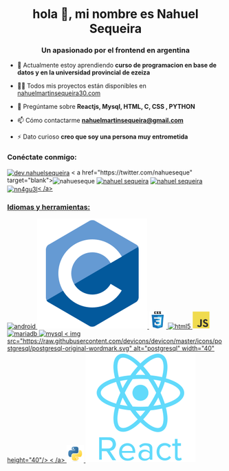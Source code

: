 <h1 align="center">hola 👋, mi nombre es Nahuel Sequeira</h1>
<h3 align="center">Un apasionado por el frontend en argentina</h3>

- 🌱 Actualmente estoy aprendiendo **curso de programacion en base de datos y en la universidad provincial de ezeiza**

- 👨‍💻 Todos mis proyectos están disponibles en [nahuelmartinsequeira30.com](nahuelmartinsequeira30.com)

- 💬 Pregúntame sobre **Reactjs, Mysql, HTML, C, CSS , PYTHON**

- 📫 Cómo contactarme **nahuelmartinsequeira@gmail.com**

- ⚡ Dato curioso **creo que soy una persona muy entrometida**

<h3 align="left">Conéctate conmigo:</h3 >
<p align="left">
<a href="https://dev.to/dev.nahuelsequeira" target="blank"><img align="center" src="https://raw.githubusercontent. com/rahuldkjain/github-profile-readme-generator/master/src/images/icons/Social/devto.svg" alt="dev.nahuelsequeira" height="30" width="40" /></a>
< a href="https://twitter.com/nahueseque" target="blank"><img align="center" src="https://raw.githubusercontent.com/rahuldkjain/github-profile-readme-generator/ master/src/images/icons/Social/twitter.svg" alt="nahueseque" height="30" width="40" /></a>
<a href="https://linkedin.com/in/ nahuel sequeira" target="blank"><img align="center" src="https://raw.githubusercontent.com/rahuldkjain/github-profile-readme-generator/master/src/images/icons/Social/linked -in-alt.svg" alt="nahuel sequeira" height="30" width="40" /></a>
<a href="https://fb.com/nahuel sequeira" target="en blanco" ><img align="center" src="https://raw.githubusercontent.com/rahuldkjain/github-profile-readme-generator/master/src/images/icons/Social/facebook.svg" alt="nahuel sequeira " altura="30" ancho="40" /></a>
<a href="https://instagram.com/nn4gu3l" target="blank"><img align="center" src="https: //raw.githubusercontent.com/rahuldkjain/github-profile-readme-generator/master/src/images/icons/Social/instagram.svg" alt="nn4gu3l" height="30" width="40" //>< /a>
</p>

<h3 align="left">Idiomas y herramientas:</h3>
<p align="left"> <a href="https://developer.android.com" target="_blank" rel="noreferrer"> <img src="https://raw.githubusercontent.com/devicons /devicon/master/icons/android/android-original-wordmark.svg" alt="android" width="40" height="40"/> </a> <a href="https://www.cprogramming .com/" target="_blank" rel="noreferrer"> <img src="https://raw.githubusercontent.com/devicons/devicon/master/icons/c/c-original.svg" alt="c " ancho="40" alto="40"/> </a> <a href="https://www.w3schools.com/css/" target="_blank" rel="noreferrer"> <img src= "https://raw.githubusercontent.com/devicons/devicon/master/icons/css3/css3-original-wordmark.svg" alt="css3" width="40" height="40"/> </a> <a href="https://www.w3.org/html/" target="_blank" rel="noreferrer"> <img src="https://raw.githubusercontent.com/devicons/devicon/master/ icon/html5/html5-original-wordmark.svg" alt="html5" width="40" height="40"/> </a> <a href="https://developer.mozilla.org/en- US/docs/Web/JavaScript" target="_blank" rel="noreferrer"> <img src="https://raw.githubusercontent.com/devicons/devicon/master/icons/javascript/javascript-original.svg" alt="javascript" width="40" height="40"/> </a> <a href="https://mariadb.org/" target="_blank" rel="noreferrer"> <img src= "https://www.vectorlogo.zone/logos/mariadb/mariadb-icon.svg" alt="mariadb" width="40" height="40"/> </a> <a href="https:/ /www.mysql.com/" target="_blank" rel="noreferrer"> <img src="https://raw.githubusercontent.com/devicons/devicon/master/icons/mysql/mysql-original-wordmark. svg" alt="mysql" width="40" height="40"/> </a> <a href="https://www.postgresql.org" target="_blank" rel="noreferrer"> < img src="https://raw.githubusercontent.com/devicons/devicon/master/icons/postgresql/postgresql-original-wordmark.svg" alt="postgresql" width="40" height="40"/> < /a> <a href="https://www.python.org" target="_blank" rel="noreferrer"> <img src="https://raw.githubusercontent.com/devicons/devicon/master/icons/python/python-original.svg" alt="python" width="40" height="40"/> </a> <a href="https://reactjs. org/" target="_blank" rel="noreferrer"> <img src="https://raw.githubusercontent.com/devicons/devicon/master/icons/react/react-original-wordmark.svg" alt=" reaccionar" ancho="40" alto="40"/> </a> </p>

